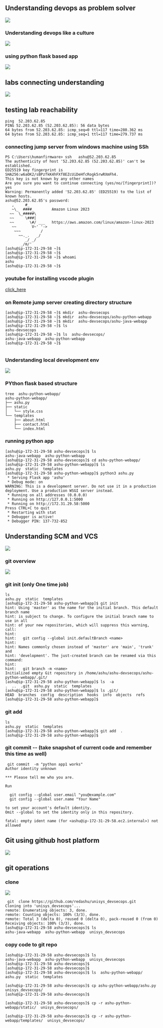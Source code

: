 ## Understanding devops as problem solver 

<img src="dev1.png">

### Understanding devops like a culture 

<img src="dev2.png">

### using python flask based app 

<img src="dev3.png">

## labs connecting understanding 

<img src="labs1.png">


## testing lab reachability 

```
ping  52.203.62.85
PING 52.203.62.85 (52.203.62.85): 56 data bytes
64 bytes from 52.203.62.85: icmp_seq=0 ttl=117 time=280.362 ms
64 bytes from 52.203.62.85: icmp_seq=1 ttl=117 time=279.737 ms
```

### connecting jump server from windows machine using SSh 

```
PS C:\Users\humanfirmware> ssh   ashu@52.203.62.85
The authenticity of host '52.203.62.85 (52.203.62.85)' can't be established.
ED25519 key fingerprint is SHA256:w6aOK2/sBPzfkK4hFXf8EZcUiDeHfcRogk5rwRXmFh4.
This key is not known by any other names
Are you sure you want to continue connecting (yes/no/[fingerprint])? yes
Warning: Permanently added '52.203.62.85' (ED25519) to the list of known hosts.
ashu@52.203.62.85's password:
   ,     #_
   ~\_  ####_        Amazon Linux 2023
  ~~  \_#####\
  ~~     \###|
  ~~       \#/ ___   https://aws.amazon.com/linux/amazon-linux-2023
   ~~       V~' '->
    ~~~         /
      ~~._.   _/
         _/ _/
       _/m/'
[ashu@ip-172-31-29-58 ~]$
[ashu@ip-172-31-29-58 ~]$
[ashu@ip-172-31-29-58 ~]$ whoami
ashu
[ashu@ip-172-31-29-58 ~]$

```


### youtube for installing vscode plugin 

[click_here](https://www.youtube.com/watch?v=2M_50-VAUJA)


### on Remote jump server creating directory structure 

```
[ashu@ip-172-31-29-58 ~]$ mkdir  ashu-devsecops 
[ashu@ip-172-31-29-58 ~]$ mkdir  ashu-devsecops/ashu-python-webapp
[ashu@ip-172-31-29-58 ~]$ mkdir  ashu-devsecops/ashu-java-webapp
[ashu@ip-172-31-29-58 ~]$ ls
ashu-devsecops
[ashu@ip-172-31-29-58 ~]$ ls  ashu-devsecops/
ashu-java-webapp  ashu-python-webapp
[ashu@ip-172-31-29-58 ~]$ 


```

### Understanding local development env 

<img src="devp1.png">

### PYthon flask based structure 

```
tree  ashu-python-webapp/
ashu-python-webapp/
├── ashu.py
├── static
│   └── style.css
└── templates
    ├── about.html
    ├── contact.html
    └── index.html

```

### running python app 

```
[ashu@ip-172-31-29-58 ashu-devsecops]$ ls
ashu-java-webapp  ashu-python-webapp
[ashu@ip-172-31-29-58 ashu-devsecops]$ cd ashu-python-webapp/
[ashu@ip-172-31-29-58 ashu-python-webapp]$ ls
ashu.py  static  templates
[ashu@ip-172-31-29-58 ashu-python-webapp]$ python3 ashu.py 
 * Serving Flask app 'ashu'
 * Debug mode: on
WARNING: This is a development server. Do not use it in a production deployment. Use a production WSGI server instead.
 * Running on all addresses (0.0.0.0)
 * Running on http://127.0.0.1:5000
 * Running on http://172.31.29.58:5000
Press CTRL+C to quit
 * Restarting with stat
 * Debugger is active!
 * Debugger PIN: 137-732-852

```

## Understanding SCM and VCS 

<img src="svc1.png">

### git overview 

<img src="git1.png">

### git init   (only One time job)

```
ls
ashu.py  static  templates
[ashu@ip-172-31-29-58 ashu-python-webapp]$ git init
hint: Using 'master' as the name for the initial branch. This default branch name
hint: is subject to change. To configure the initial branch name to use in all
hint: of your new repositories, which will suppress this warning, call:
hint: 
hint:   git config --global init.defaultBranch <name>
hint: 
hint: Names commonly chosen instead of 'master' are 'main', 'trunk' and
hint: 'development'. The just-created branch can be renamed via this command:
hint: 
hint:   git branch -m <name>
Initialized empty Git repository in /home/ashu/ashu-devsecops/ashu-python-webapp/.git/
[ashu@ip-172-31-29-58 ashu-python-webapp]$ ls  -a
.  ..  .git  ashu.py  static  templates
[ashu@ip-172-31-29-58 ashu-python-webapp]$ ls .git/
HEAD  branches  config  description  hooks  info  objects  refs
[ashu@ip-172-31-29-58 ashu-python-webapp]$ 
```

### git add 

```
ls 
ashu.py  static  templates
[ashu@ip-172-31-29-58 ashu-python-webapp]$ git add  .
[ashu@ip-172-31-29-58 ashu-python-webapp]$ 

```

### git commit -- (take snapshot of current code and remember this time as well)


```
 git commit  -m "python app1 works"
Author identity unknown

*** Please tell me who you are.

Run

  git config --global user.email "you@example.com"
  git config --global user.name "Your Name"

to set your account's default identity.
Omit --global to set the identity only in this repository.

fatal: empty ident name (for <ashu@ip-172-31-29-58.ec2.internal>) not allowed
```

## Git using github host platform 

<img src="host1.png">

## git operations 

### clone 

<img src="gitops1.png">

```
 git  clone https://github.com/redashu/unisys_devsecops.git
Cloning into 'unisys_devsecops'...
remote: Enumerating objects: 3, done.
remote: Counting objects: 100% (3/3), done.
remote: Total 3 (delta 0), reused 0 (delta 0), pack-reused 0 (from 0)
Receiving objects: 100% (3/3), done.
[ashu@ip-172-31-29-58 ashu-devsecops]$ ls
ashu-java-webapp  ashu-python-webapp  unisys_devsecops
```


### copy code to git repo 

```
[ashu@ip-172-31-29-58 ashu-devsecops]$ ls
ashu-java-webapp  ashu-python-webapp  unisys_devsecops
[ashu@ip-172-31-29-58 ashu-devsecops]$ 
[ashu@ip-172-31-29-58 ashu-devsecops]$ 
[ashu@ip-172-31-29-58 ashu-devsecops]$ ls  ashu-python-webapp/
ashu.py  static  templates

[ashu@ip-172-31-29-58 ashu-devsecops]$ cp ashu-python-webapp/ashu.py  unisys_devsecops/
[ashu@ip-172-31-29-58 ashu-devsecops]$ 

[ashu@ip-172-31-29-58 ashu-devsecops]$ cp -r ashu-python-webapp/static/  unisys_devsecops/

[ashu@ip-172-31-29-58 ashu-devsecops]$ cp -r ashu-python-webapp/templates/  unisys_devsecops/

```
